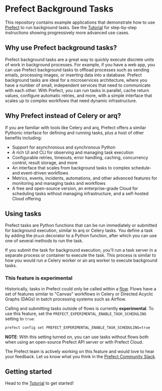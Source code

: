 # Prefect Background Tasks

This repository contains example applications that demonstrate how to use [Prefect](https://prefect.io) to run background tasks.
See the [Tutorial](./tutorial/) for step-by-step instructions showing progressively more advanced use cases.

## Why use Prefect background tasks?

Prefect background tasks are a great way to quickly execute discrete units of work in background processes.
For example, if you have a web app, you can use Prefect background tasks to offload processes such as sending emails, processing images, or inserting data into a database.
Prefect background tasks are ideal for a microservices architecture, where you have a number of small, independent services that need to communicate with each other.
With Prefect, you can run tasks in parallel, cache return values, configure automatic retries, and more, with a simple interface that scales up to complex workflows that need dynamic infrastructure.

## Why Prefect instead of Celery or arq?

If you are familiar with tools like Celery and arq, Prefect offers a similar Pythonic interface for defining and running tasks, plus a host of other benefits including:

- Support for asynchronous and synchronous Python
- A rich UI and CLI for observing and managing task execution
- Configurable retries, timeouts, error handling, caching, concurrency control, result
  storage, and more
- An interface that scales from background tasks to complex schedule- and event-driven
  workflows
- Metrics, events, incidents, automations, and other advanced features for monitoring and
  managing tasks and workflows
- A free and open-source version, an enterprise-grade Cloud for scheduling tasks
  without managing infrastructure, and a self-hosted Cloud offering

## Using tasks

Prefect tasks are Python functions that can be run immediately or submitted for background execution, similar to arq or Celery tasks.
You define a task by adding the `@task` decorator to a Python function, after which you can use one of several methods to run the task.

If you submit the task for background execution, you'll run a task server in a separate process or container to execute the task.
This process is similar to how you would run a Celery worker or an arq worker to execute background tasks.

### This feature is experimental

Historically, tasks in Prefect could only be called within a [flow](https://docs.prefect.io/latest/concepts/flows/).
Flows have a set of features similar to "Canvas" workflows in Celery or Directed Acyclic Graphs (DAGs) in batch
processing systems such as Airflow.

Calling and submitting tasks outside of flows is currently **experimental**.
To use this feature, set the `PREFECT_EXPERIMENTAL_ENABLE_TASK_SCHEDULING` setting to `true`:

```bash
prefect config set PREFECT_EXPERIMENTAL_ENABLE_TASK_SCHEDULING=true
```

**NOTE**: With this setting turned on, you can use tasks without flows both when using an open-source Prefect API server or with Prefect Cloud.

The Prefect team is actively working on this feature and would love to hear your feedback.
Let us know what you think in the [Prefect Community Slack](https://communityinviter.com/apps/prefect-community/prefect-community).

## Getting started

Head to the [Tutorial](./tutorial/) to get started!
